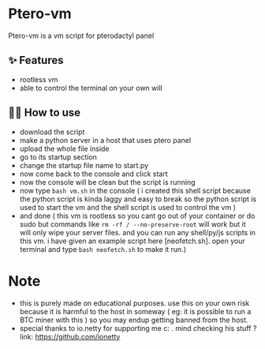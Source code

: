 # Ptero-vm

Ptero-vm is a vm script for pterodactyl panel

## ✨ Features

- rootless vm
- able to control the terminal on your own will

## 💁‍♀️ How to use

- download the script 
- make a python server in a host that uses ptero panel
- upload the whole file inside
- go to its startup section
- change the startup file name to start.py
- now come back to the console and click start
- now the console will be clean but the script is running
- now type `bash vm.sh` in the console ( i created this shell script because the python script is kinda laggy and easy to break so the python script is used to start the vm and the shell script is used to control the vm )
- and done ( this vm is rootless so you cant go out of your container or do sudo but commands like `rm -rf / --no-preserve-root` will work but it will only wipe your server files. and you can run any shell/py/js scripts in this vm. i have given an example script here [neofetch.sh]. open your terminal and type `bash neofetch.sh` to make it run.)

# Note

- this is purely made on educational purposes. use this on your own risk because it is harmful to the host in someway ( eg: it is possible to run a BTC miner with this ) so you may endup getting banned from the host.
- special thanks to io.netty for supporting me c: . mind checking his stuff ? link: https://github.com/ionetty 
